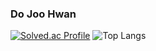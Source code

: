 ### Do Joo Hwan

[![Solved.ac Profile](http://mazassumnida.wtf/api/generate_badge?boj=dojoobang)](https://solved.ac/dojoobang)
![Top Langs](https://github-readme-stats.vercel.app/api/top-langs/?username=joobang&layout=compact&theme=cobalt)
<!--
**joobang/joobang** is a ✨ _special_ ✨ repository because its `README.md` (this file) appears on your GitHub profile.

Here are some ideas to get you started:

- 🔭 I’m currently working on ...
- 🌱 I’m currently learning ...
- 👯 I’m looking to collaborate on ...
- 🤔 I’m looking for help with ...
- 💬 Ask me about ...
- 📫 How to reach me: ...
- 😄 Pronouns: ...
- ⚡ Fun fact: ...
-->
